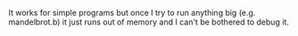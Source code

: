 It works for simple programs but once I try to run anything big (e.g. mandelbrot.b) it just runs out of memory and I can't be bothered to debug it.